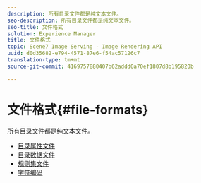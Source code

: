 ```yaml
---
description: 所有目录文件都是纯文本文件。
seo-description: 所有目录文件都是纯文本文件。
seo-title: 文件格式
solution: Experience Manager
title: 文件格式
topic: Scene7 Image Serving - Image Rendering API
uuid: d0d35682-e794-4571-87e6-f54ac57126c7
translation-type: tm+mt
source-git-commit: 4169757880407b62addd0a70ef1807d8b195820b

---
```



# 文件格式{#file-formats}

所有目录文件都是纯文本文件。

* [目录属性文件](r-catalog-attribute-files.md)
* [目录数据文件](r-catalog-data-files.md)
* [规则集文件](r-rule-set-files.md)
* [字符编码](r-is-cat-character-encoding.md)
